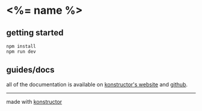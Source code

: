 # <%= name %>

## getting started
```
npm install
npm run dev
```

## guides/docs
all of the documentation is available on [konstructor's website](https://konstructor.js.org/guides) and [github](https://github.com/konstructorjs/konstructor).

---
made with [konstructor](https://konstructor.js.org/)
